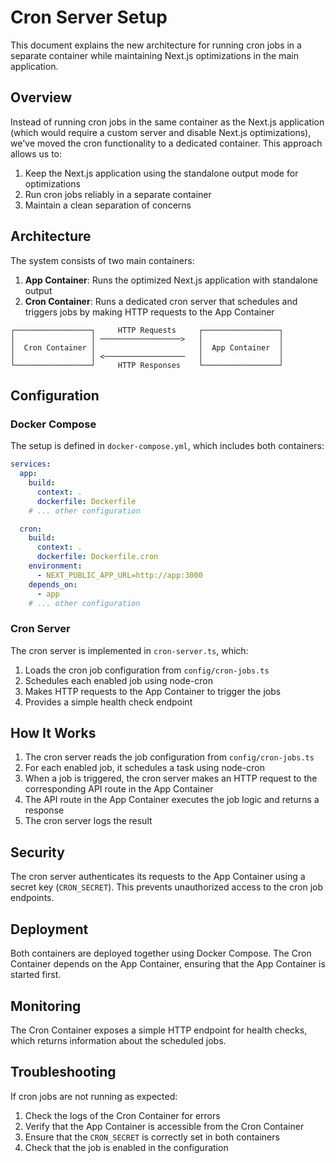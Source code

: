 # Cron Server Setup

This document explains the new architecture for running cron jobs in a separate container while maintaining Next.js optimizations in the main application.

## Overview

Instead of running cron jobs in the same container as the Next.js application (which would require a custom server and disable Next.js optimizations), we've moved the cron functionality to a dedicated container. This approach allows us to:

1. Keep the Next.js application using the standalone output mode for optimizations
2. Run cron jobs reliably in a separate container
3. Maintain a clean separation of concerns

## Architecture

The system consists of two main containers:

1. **App Container**: Runs the optimized Next.js application with standalone output
2. **Cron Container**: Runs a dedicated cron server that schedules and triggers jobs by making HTTP requests to the App Container

```
┌─────────────────┐     HTTP Requests     ┌─────────────────┐
│                 │ ──────────────────>   │                 │
│  Cron Container │                       │  App Container  │
│                 │ <──────────────────   │                 │
└─────────────────┘     HTTP Responses    └─────────────────┘
```

## Configuration

### Docker Compose

The setup is defined in `docker-compose.yml`, which includes both containers:

```yaml
services:
  app:
    build:
      context: .
      dockerfile: Dockerfile
    # ... other configuration

  cron:
    build:
      context: .
      dockerfile: Dockerfile.cron
    environment:
      - NEXT_PUBLIC_APP_URL=http://app:3000
    depends_on:
      - app
    # ... other configuration
```

### Cron Server

The cron server is implemented in `cron-server.ts`, which:

1. Loads the cron job configuration from `config/cron-jobs.ts`
2. Schedules each enabled job using node-cron
3. Makes HTTP requests to the App Container to trigger the jobs
4. Provides a simple health check endpoint

## How It Works

1. The cron server reads the job configuration from `config/cron-jobs.ts`
2. For each enabled job, it schedules a task using node-cron
3. When a job is triggered, the cron server makes an HTTP request to the corresponding API route in the App Container
4. The API route in the App Container executes the job logic and returns a response
5. The cron server logs the result

## Security

The cron server authenticates its requests to the App Container using a secret key (`CRON_SECRET`). This prevents unauthorized access to the cron job endpoints.

## Deployment

Both containers are deployed together using Docker Compose. The Cron Container depends on the App Container, ensuring that the App Container is started first.

## Monitoring

The Cron Container exposes a simple HTTP endpoint for health checks, which returns information about the scheduled jobs.

## Troubleshooting

If cron jobs are not running as expected:

1. Check the logs of the Cron Container for errors
2. Verify that the App Container is accessible from the Cron Container
3. Ensure that the `CRON_SECRET` is correctly set in both containers
4. Check that the job is enabled in the configuration
